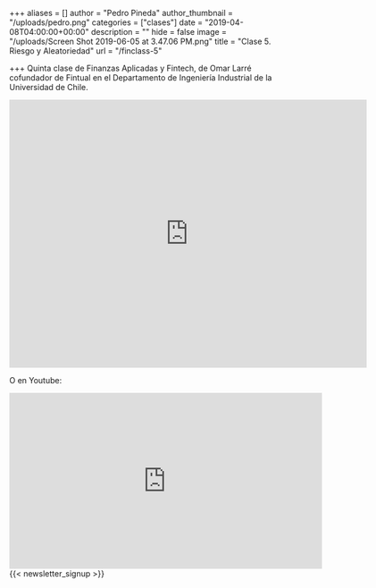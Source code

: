 +++
aliases = []
author = "Pedro Pineda"
author_thumbnail = "/uploads/pedro.png"
categories = ["clases"]
date = "2019-04-08T04:00:00+00:00"
description = ""
hide = false
image = "/uploads/Screen Shot 2019-06-05 at 3.47.06 PM.png"
title = "Clase 5. Riesgo y Aleatoriedad"
url = "/finclass-5"

+++
Quinta clase de Finanzas Aplicadas y Fintech, de Omar Larré cofundador de Fintual en el Departamento de Ingeniería Industrial de la Universidad de Chile.

<div style="text-align:center">  
<iframe src="https://player.vimeo.com/video/350753414" width="640" height="480" frameborder="0" allow="autoplay; fullscreen" allowfullscreen></iframe>
  </div>

O en Youtube:

<div style="text-align:center">  
<iframe width="560" height="315" src="https://www.youtube.com/embed/Wk-_xgbCKNg" frameborder="0" allow="accelerometer; autoplay; encrypted-media; gyroscope; picture-in-picture" allowfullscreen></iframe>  
</div>
 {{< newsletter_signup >}}
